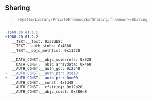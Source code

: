 ## Sharing

> `/System/Library/PrivateFrameworks/Sharing.framework/Sharing`

```diff

-1968.20.61.2.1
+1968.20.61.2.2
   __TEXT.__text: 0x32db8c
   __TEXT.__auth_stubs: 0x4660
   __TEXT.__objc_methlist: 0x11220

   __DATA_CONST.__objc_superrefs: 0x528
   __DATA_CONST.__objc_arraydata: 0x468
   __AUTH_CONST.__auth_got: 0x2348
-  __AUTH_CONST.__auth_ptr: 0xe10
+  __AUTH_CONST.__auth_ptr: 0xe00
   __AUTH_CONST.__const: 0xfd48
   __AUTH_CONST.__cfstring: 0x12b20
   __AUTH_CONST.__objc_const: 0x386e8

```

